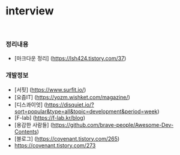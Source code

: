 # interview


<br>

### 정리내용
* [마크다운 정리] (https://lsh424.tistory.com/37)
### 개발정보
* [서핏] (https://www.surfit.io/)
* [요즘IT] (https://yozm.wishket.com/magazine/)
* [디스콰이엇] (https://disquiet.io/?sort=popular&type=all&topic=development&period=week)
* [F-lab] (https://f-lab.kr/blog)
* [용감한 사람들] (https://github.com/brave-people/Awesome-Dev-Contents)
* [블로그] (https://covenant.tistory.com/265)
* https://covenant.tistory.com/273
